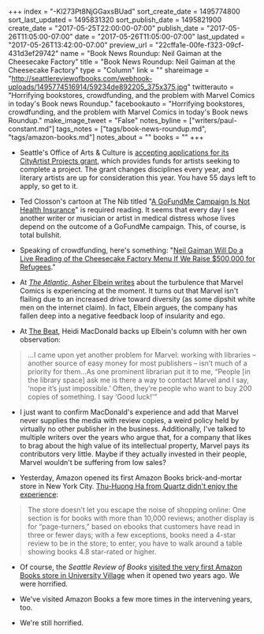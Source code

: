 +++
index = "-Kl273Pt8NjGGaxsBUad"
sort_create_date = 1495774800
sort_last_updated = 1495831320
sort_publish_date = 1495821900
create_date = "2017-05-25T22:00:00-07:00"
publish_date = "2017-05-26T11:05:00-07:00"
date = "2017-05-26T11:05:00-07:00"
last_updated = "2017-05-26T13:42:00-07:00"
preview_url = "22cffa1e-00fe-f323-09cf-431d3ef29742"
name = "Book News Roundup: Neil Gaiman at the Cheesecake Factory"
title = "Book News Roundup: Neil Gaiman at the Cheesecake Factory"
type = "Column"
link = ""
shareimage = "http://seattlereviewofbooks.com/webhook-uploads/1495774516914/59234de892205_375x375.jpg"
twitterauto = "Horrifying bookstores, crowdfunding, and the problem with Marvel Comics in today's Book news Roundup."
facebookauto = "Horrifying bookstores, crowdfunding, and the problem with Marvel Comics in today's Book news Roundup."
make_image_tweet = "False"
notes_byline = ["writers/paul-constant.md"]
tags_notes = ["tags/book-news-roundup.md", "tags/amazon-books.md"]
notes_about = ""
books = ""
+++
* Seattle's Office of Arts & Culture is [accepting applications for its CityArtist Projects grant](http://www.seattle.gov/arts/cityartist-projects), which provides funds for artists seeking to complete a project. The grant changes disciplines every year, and literary artists are up for consideration this year. You have 55 days left to apply, so get to it.

* Ted Closson's cartoon at The Nib titled "[A GoFundMe Campaign Is Not Health Insurance](https://thenib.com/a-gofundme-campaign-is-not-health-insurance)" is required reading. It seems that every day I see another writer or musician or artist in medical distress whose lives depend on the outcome of a GoFundMe campaign. This, of course, is total bullshit.

* Speaking of crowdfunding, here's something: "[Neil Gaiman Will Do a Live Reading of the Cheesecake Factory Menu If We Raise $500,000 for Refugees](https://www.crowdrise.com/neil-gaiman-will-do-a-live-reading-of-the-cheesecake-factory-menu-if-we-raise-500000-for-refugees)."

* At [*The Atlantic*, Asher Elbein writes](https://www.theatlantic.com/entertainment/archive/2017/05/the-real-reasons-for-marvel-comics-woes/527127/#article-comments?utm_source=twb) about the turbulence that Marvel Comics is experiencing at the moment. It turns out that Marvel isn't flailing due to an increased drive toward diversity (as some dipshit white men on the internet claim). In fact, Elbein argues, the company has fallen deep into a negative feedback loop of insularity and ego.

* At [The Beat](http://www.comicsbeat.com/along-with-all-its-other-problems-marvel-also-has-a-library-problem/), Heidi MacDonald backs up Elbein's column with her own observation:

<blockquote>...I came upon yet another problem for Marvel: working with libraries – another source of easy money for most publishers – isn’t much of a priority for them...As one prominent librarian put it to me, “People [in the library space] ask me is there a way to contact Marvel and I say, ‘nope it’s just impossible.’ Often, they’re people who want to buy 200 copies of something. I say ‘Good luck!'”</blockquote>

* I just want to confirm MacDonald's experience and add that Marvel never supplies the media with review copies, a weird policy held by virtually no other publisher in the business. Additionally, I've talked to multiple writers over the years who argue that, for a company that likes to brag about the high value of its intellectual property, Marvel pays its contributors very little. Maybe if they actually invested in their people, Marvel wouldn't be suffering from low sales?

* Yesterday, Amazon opened its first Amazon Books brick-and-mortar store in New York City. [Thu-Huong Ha from Quartz didn't enjoy the experience](https://qz.com/990164/amazons-first-bookstore-in-new-york-city-sucks-the-joy-out-of-buying-books/):

<blockquote>The store doesn’t let you escape the noise of shopping online: One section is for books with more than 10,000 reviews; another display is for “page-turners,” based on ebooks that customers have read in three or fewer days; with a few exceptions, books need a 4-star review to be in the store; to enter, you have to walk around a table showing books 4.8 star-rated or higher.</blockquote>

* Of course, the *Seattle Review of Books* [visited the very first Amazon Books store in University Village](http://www.seattlereviewofbooks.com/notes/2015/11/09/the-algorithm-method/) when it opened two years ago. We were horrified.

* We've visited Amazon Books a few more times in the intervening years, too. 

* We're still horrified.
